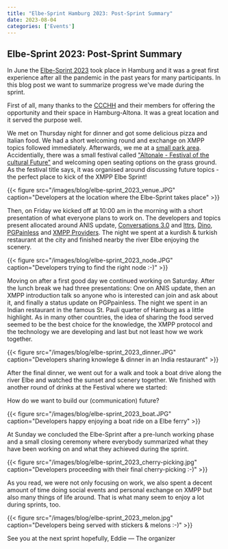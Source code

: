 ```yaml
---
title: "Elbe-Sprint Hamburg 2023: Post-Sprint Summary"
date: 2023-08-04
categories: ['Events']
---
```


## Elbe-Sprint 2023: Post-Sprint Summary

In June the [Elbe-Sprint 2023](https://xmpp.org/2023/04/elbe-sprint-hamburg-2023/) took place in Hamburg and it was a great first experience after all the pandemic in the past years for many participants.
In this blog post we want to summarize progress we've made during the sprint.

First of all, many thanks to the [CCCHH](https://www.hamburg.ccc.de/) and their members for offering the opportunity and their space in Hamburg-Altona. It was a great location and it served the purpose well.

We met on Thursday night for dinner and got some delicious pizza and Italian food. We had a short welcoming round and exchange on XMPP topics followed immediately. Afterwards, we me at a [small park area](https://osm.org/go/0HoGQM9A?m=). Accidentially, there was a small festival called ["Altonale - Festival of the cultural Future"](https://www.altonale.de/altonale-festival/) and welcoming open seating options on the grass ground. As the festival title says, it was organised around discussing future topics - the perfect place to kick of the XMPP Elbe Sprint!

{{< figure src="/images/blog/elbe-sprint_2023_venue.JPG" caption="Developers at the location where the Elbe-Sprint takes place" >}}

Then, on Friday we kicked off at 10:00 am in the morning with a short presentation of what everyone plans to work on. The developers and topics present allocated around ANIS update, [Conversations 3.0](https://conversations.im/) and [lttrs](https://codeberg.org/iNPUTmice/lttrs-android), [Dino](https://dino.im/), [PGPainless](https://gh.pgpainless.org/) and [XMPP Providers](https://providers.xmpp.net/).
The night we spent at a kurdish & turkish restaurant at the city and finished nearby the river Elbe enjoying the scenery.

{{< figure src="/images/blog/elbe-sprint_2023_node.JPG" caption="Developers trying to find the right node :-)" >}}

Moving on after a first good day we continued working on Saturday. After the lunch break we had three presentations: One on ANIS update, then an XMPP introduction talk so anyone who is interested can join and ask about it, and finally a status update on PGPpainless. The night we spent in an Indian restaurant in the famous St. Pauli quarter of Hamburg as a little highlight. As in many other countries, the idea of sharing the food served seemed to be the best choice for the knowledge, the XMPP protocol and the technology we are developing and last but not least how we work together.

{{< figure src="/images/blog/elbe-sprint_2023_dinner.JPG" caption="Developers sharing knowlege & dinner in an India restaurant" >}}

After the final dinner, we went out for a walk and took a boat drive along the river Elbe and watched the sunset and scenery together. We finished with another round of drinks at the Festival where we started:

How do we want to build our (communication) future?

{{< figure src="/images/blog/elbe-sprint_2023_boat.JPG" caption="Developers happy enjoying a boat ride on a Elbe ferry" >}}

At Sunday we concluded the Elbe-Sprint after a pre-lunch working phase and a small closing ceremony where everybody summarized what they have been working on and what they achieved during the sprint.

{{< figure src="/images/blog/elbe-sprint_2023_cherry-picking.jpg" caption="Developers proceeding with their final cherry-picking :-)" >}}

As you read, we were not only focusing on work, we also spent a decent amount of time doing social events and personal exchange on XMPP but also many things of life around. That is what many seem to enjoy a lot during sprints, too.

{{< figure src="/images/blog/elbe-sprint_2023_melon.jpg" caption="Developers being served with stickers & melons :-)" >}}

See you at the next sprint hopefully,
Eddie — The organizer
